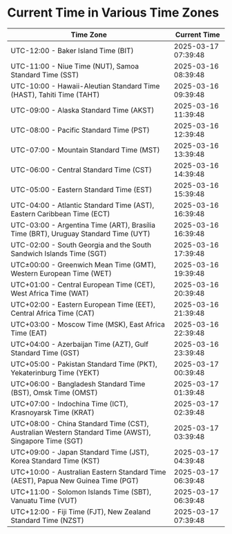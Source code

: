 # Current Time in Various Time Zones

| Time Zone | Current Time |
|-----------|--------------|
| UTC-12:00 - Baker Island Time (BIT) | 2025-03-17 07:39:48 |
| UTC-11:00 - Niue Time (NUT), Samoa Standard Time (SST) | 2025-03-16 08:39:48 |
| UTC-10:00 - Hawaii-Aleutian Standard Time (HAST), Tahiti Time (TAHT) | 2025-03-16 09:39:48 |
| UTC-09:00 - Alaska Standard Time (AKST) | 2025-03-16 11:39:48 |
| UTC-08:00 - Pacific Standard Time (PST) | 2025-03-16 12:39:48 |
| UTC-07:00 - Mountain Standard Time (MST) | 2025-03-16 13:39:48 |
| UTC-06:00 - Central Standard Time (CST) | 2025-03-16 14:39:48 |
| UTC-05:00 - Eastern Standard Time (EST) | 2025-03-16 15:39:48 |
| UTC-04:00 - Atlantic Standard Time (AST), Eastern Caribbean Time (ECT) | 2025-03-16 16:39:48 |
| UTC-03:00 - Argentina Time (ART), Brasília Time (BRT), Uruguay Standard Time (UYT) | 2025-03-16 16:39:48 |
| UTC-02:00 - South Georgia and the South Sandwich Islands Time (SGT) | 2025-03-16 17:39:48 |
| UTC±00:00 - Greenwich Mean Time (GMT), Western European Time (WET) | 2025-03-16 19:39:48 |
| UTC+01:00 - Central European Time (CET), West Africa Time (WAT) | 2025-03-16 20:39:48 |
| UTC+02:00 - Eastern European Time (EET), Central Africa Time (CAT) | 2025-03-16 21:39:48 |
| UTC+03:00 - Moscow Time (MSK), East Africa Time (EAT) | 2025-03-16 22:39:48 |
| UTC+04:00 - Azerbaijan Time (AZT), Gulf Standard Time (GST) | 2025-03-16 23:39:48 |
| UTC+05:00 - Pakistan Standard Time (PKT), Yekaterinburg Time (YEKT) | 2025-03-17 00:39:48 |
| UTC+06:00 - Bangladesh Standard Time (BST), Omsk Time (OMST) | 2025-03-17 01:39:48 |
| UTC+07:00 - Indochina Time (ICT), Krasnoyarsk Time (KRAT) | 2025-03-17 02:39:48 |
| UTC+08:00 - China Standard Time (CST), Australian Western Standard Time (AWST), Singapore Time (SGT) | 2025-03-17 03:39:48 |
| UTC+09:00 - Japan Standard Time (JST), Korea Standard Time (KST) | 2025-03-17 04:39:48 |
| UTC+10:00 - Australian Eastern Standard Time (AEST), Papua New Guinea Time (PGT) | 2025-03-17 06:39:48 |
| UTC+11:00 - Solomon Islands Time (SBT), Vanuatu Time (VUT) | 2025-03-17 06:39:48 |
| UTC+12:00 - Fiji Time (FJT), New Zealand Standard Time (NZST) | 2025-03-17 07:39:48 |
